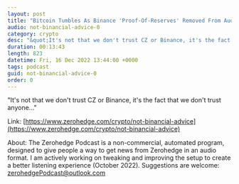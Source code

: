 ```yaml
---
layout: post
title: "Bitcoin Tumbles As Binance 'Proof-Of-Reserves' Removed From Auditor's Site"
audio: not-binancial-advice-0
category: crypto
desc: "&quot;It's not that we don't trust CZ or Binance, it's the fact that we don't trust anyone...&quot;"
duration: 00:13:43
length: 823
datetime: Fri, 16 Dec 2022 13:44:00 +0000
tags: podcast
guid: not-binancial-advice-0
order: 0
---
```

&quot;It's not that we don't trust CZ or Binance, it's the fact that we don't trust anyone...&quot;

Link: [https://www.zerohedge.com/crypto/not-binancial-advice](https://www.zerohedge.com/crypto/not-binancial-advice)

About: The Zerohedge Podcast is a non-commercial, automated program, designed to give people a way to get news from Zerohedge in an audio format.  I am actively working on tweaking and improving the setup to create a better listening experience (October 2022).  Suggestions are welcome: [zerohedgePodcast@outlook.com](mailto:zerohedgePodcast@outlook.com)
